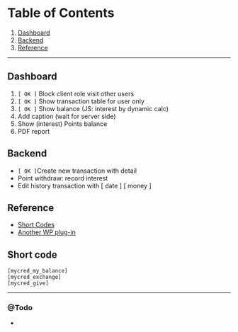 # Table of Contents1. [Dashboard](#Dashboard)2. [Backend](#Backend)3. [Reference](#Reference)---## Dashboard1. ``[ OK ]`` Block client role visit other users2. ``[ OK ]`` Show transaction table for user only3. ``[ OK ]`` Show balance (JS: interest by dynamic calc)4. Add caption (wait for server side)5. Show (interest) Points balance6. PDF report## Backend- ```[ OK ]```Create new transaction with detail- Point withdraw: record interest- Edit history transaction with [ date ]  [ money ]## Reference- [Short Codes](http://codex.mycred.me/category/shortcodes/)- [Another WP plug-in](http://codecanyon.net/item/wpdeposit/500402)## Short code```[mycred_my_balance][mycred_exchange][mycred_give]```---### @Todo-